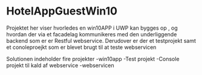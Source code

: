 # HotelAppGuestWin10

Projektet her viser hvorledes en win10APP i UWP kan bygges op , og hvordan der via et facadelag kommunikeres med den underliggende 
backend som er er Restful webservice.
Derudover er der et testprojekt samt et conoleproejkt som er blevet brugt til at teste webservicen

Solutionen indeholder fire projekter
-win10app 
-Test projekt
-Console projekt til kald af webservice
-webservicen

